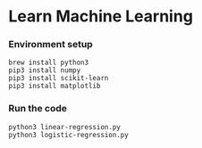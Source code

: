 # Learn Machine Learning

### Environment setup

```
brew install python3
pip3 install numpy
pip3 install scikit-learn
pip3 install matplotlib
```

### Run the code

```
python3 linear-regression.py
python3 logistic-regression.py
```
